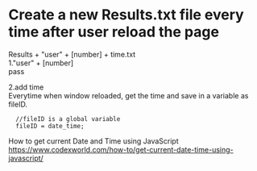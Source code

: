 # Create a new Results.txt file every time after user reload the page     
Results + "user" + [number] + time.txt    
1."user" + [number]    
pass   

2.add time       
Everytime when window reloaded, get the time and save in a variable as fileID.      


      //fileID is a global variable   
      fileID = date_time;
      

How to get current Date and Time using JavaScript    
https://www.codexworld.com/how-to/get-current-date-time-using-javascript/   
